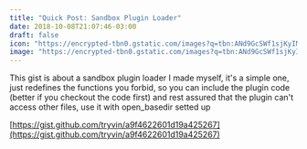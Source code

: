 ```yaml
---
title: "Quick Post: Sandbox Plugin Loader"
date: 2018-10-08T21:07:46-03:00
draft: false
icon: "https://encrypted-tbn0.gstatic.com/images?q=tbn:ANd9GcSWf1sjKyIMaEHSO6eE4e1TyP1nAYSbn78QeKLVraQNNLecJ0Q7Uw"
image: "https://encrypted-tbn0.gstatic.com/images?q=tbn:ANd9GcSWf1sjKyIMaEHSO6eE4e1TyP1nAYSbn78QeKLVraQNNLecJ0Q7Uw"
---
```


This gist is about a sandbox plugin loader I made myself, it's a simple one, just redefines the functions you forbid, so you can include the plugin code (better if you checkout the code first) and rest assured that the plugin can't access other files, use it with open_basedir setted up

[https://gist.github.com/tryvin/a9f4622601d19a425267](https://gist.github.com/tryvin/a9f4622601d19a425267)
